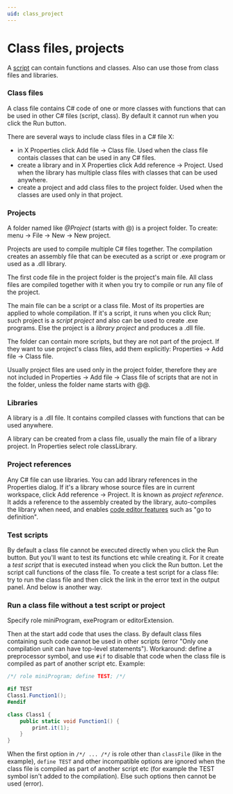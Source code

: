 ```yaml
---
uid: class_project
---
```


# Class files, projects
A [script](xref:script) can contain functions and classes. Also can use those from class files and libraries.

### Class files
A class file contains C# code of one or more classes with functions that can be used in other C# files (script, class). By default it cannot run when you click the Run button.

There are several ways to include class files in a C# file X:
- in X Properties click Add file -> Class file. Used when the class file contais classes that can be used in any C# files.
- create a library and in X Properties click Add reference -> Project. Used when the library has multiple class files with classes that can be used anywhere.
- create a project and add class files to the project folder. Used when the classes are used only in that project.

### Projects
A folder named like <i>@Project</i> (starts with @) is a project folder. To create: menu -> File -> New -> New project.

Projects are used to compile multiple C# files together. The compilation creates an assembly file that can be executed as a script or .exe program or used as a .dll library.

The first code file in the project folder is the project's main file. All class files are compiled together with it when you try to compile or run any file of the project.

The main file can be a script or a class file. Most of its properties are applied to whole compilation. If it's a script, it runs when you click Run; such project is a *script project* and also can be used to create .exe programs. Else the project is a *library project* and produces a .dll file.

The folder can contain more scripts, but they are not part of the project. If they want to use project's class files, add them explicitly: Properties -> Add file -> Class file.

Usually project files are used only in the project folder, therefore they are not included in Properties -> Add file -> Class file of scripts that are not in the folder, unless the folder name starts with @@.

### Libraries
A library is a .dll file. It contains compiled classes with functions that can be used anywhere.

A library can be created from a class file, usually the main file of a library project. In Properties select role classLibrary.

### Project references
Any C# file can use libraries. You can add library references in the Properties dialog. If it's a library whose source files are in current workspace, click Add reference -> Project. It is known as *project reference*. It adds a reference to the assembly created by the library, auto-compiles the library when need, and enables [code editor features](xref:code_editor) such as "go to definition".

### Test scripts
By default a class file cannot be executed directly when you click the Run button. But you'll want to test its functions etc while creating it. For it create a *test script* that is executed instead when you click the Run button. Let the script call functions of the class file. To create a test script for a class file: try to run the class file and then click the link in the error text in the output panel. And below is another way.

### Run a class file without a test script or project
Specify role miniProgram, exeProgram or editorExtension.

Then at the start add code that uses the class. By default class files containing such code cannot be used in other scripts (error "Only one compilation unit can have top-level statements"). Workaround: define a preprocessor symbol, and use `#if` to disable that code when the class file is compiled as part of another script etc. Example:

```csharp
/*/ role miniProgram; define TEST; /*/

#if TEST
Class1.Function1();
#endif

class Class1 {
	public static void Function1() {
		print.it(1);
	}
}
```

When the first option in `/*/ ... /*/` is role other than `classFile` (like in the example), `define TEST` and other incompatible options are ignored when the class file is compiled as part of another script etc (for example the TEST symbol isn't added to the compilation). Else such options then cannot be used (error).
